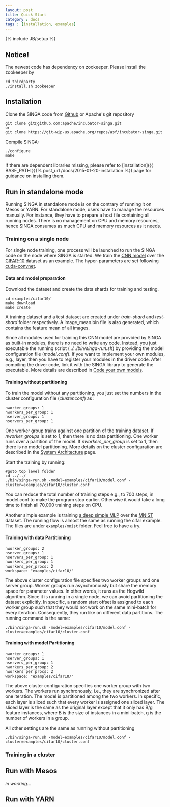 ```yaml
---
layout: post
title: Quick Start
category : docs
tags : [installation, examples]
---
```

{% include JB/setup %}

## Notice!

The newest code has dependency on zookeeper. Please install the zookeeper by

    cd thirdparty
    ./install.sh zookeeper

## Installation

Clone the SINGA code from [Github](https://github.com/apache/incubator-singa)
or Apache's git repository

    git clone git@github.com:apache/incubator-singa.git
    or
    git clone https://git-wip-us.apache.org/repos/asf/incubator-singa.git

Compile SINGA:

    ./configure
    make

If there are dependent libraries missing, please refer to
[installation]({{ BASE_PATH }}{% post_url /docs/2015-01-20-installation %}) page
for guidance on installing them.

## Run in standalone mode

Running SINGA in standalone mode is on the contrary of running it on Mesos or
YARN. For standalone mode, users have to manage the resources manually. For
instance, they have to prepare a host file containing all running nodes.
There is no management on CPU and memory resources, hence SINGA consumes as much
CPU and memory resources as it needs.

### Training on a single node

For single node training, one process will be launched to run the SINGA code on
the node where SINGA is started. We train the [CNN model](http://papers.nips.cc/paper/4824-imagenet-classification-with-deep-convolutional-neural-networks) over the
[CIFAR-10](http://www.cs.toronto.edu/~kriz/cifar.html) dataset as an example.
The hyper-parameters are set following
[cuda-convnet](https://code.google.com/p/cuda-convnet/).


#### Data and model preparation

Download the dataset and create the data shards for training and testing.

    cd examples/cifar10/
    make download
    make create

A training dataset and a test dataset are created under *train-shard* and
*test-shard* folder respectively. A image_mean.bin file is also generated, which
contains the feature mean of all images.
<!--After creating the data shards, you  to update the paths in the
model configuration file (*model.conf*) for the
training data shard, test data shard and the mean file.-->

Since all modules used for training this CNN model are provided by SINGA as
built-in modules, there is no need to write any code. Instead, you just
executable the running script (*../../bin/singa-run.sh*) by providing the model configuration file
(*model.conf*).  If you want to implement your own modules, e.g., layer,
then you have to register your modules in the driver code. After compiling the
driver code, link it with the SINGA library to generate the executable. More
details are described in [Code your own models]().

#### Training without partitioning

To train the model without any partitioning, you just set the numbers
in the cluster configuration file (*cluster.conf*) as :

    nworker_groups: 1
    nworkers_per_group: 1
    nserver_groups: 1
    nservers_per_group: 1

One worker group trains against one partition of the training dataset. If
*nworker_groups* is set to 1, then there is no data partitioning. One worker
runs over a partition of the model. If *nworkers_per_group* is set to 1, then
there is no model partitioning. More details on the cluster configuration are
described in the [System Architecture]() page.

Start the training by running:

    #goto top level folder
    cd ../../
    ./bin/singa-run.sh -model=examples/cifar10/model.conf -cluster=examples/cifar10/cluster.conf

You can reduce the total number of training steps e.g., to 700 steps, in
model.conf to make the program stop earlier. Otherwise it would take a long
time to finish all 70,000 training steps on CPU.

Another simple example is training [a deep simple MLP](http://people.idsia.ch/~ciresan/data/NNtricks.pdf)
over the [MNIST](http://yann.lecun.com/exdb/mnist/) dataset. The running flow
is almost the same as running the cifar example. The files are under
`examples/mnist` folder. Feel free to have a try.

#### Training with data Partitioning

    nworker_groups: 2
    nserver_groups: 1
    nservers_per_group: 1
    nworkers_per_group: 1
    nworkers_per_procs: 2
    workspace: "examples/cifar10/"

The above cluster configuration file specifies two worker groups and one server
group.  Worker groups run asynchronously but share the memory space for
parameter values. In other words, it runs as the Hogwild algorithm. Since it is
running in a single node, we can avoid partitioning the dataset explicitly. In
specific, a random start offset is assigned to each worker group such that they
would not work on the same mini-batch for every iteration. Consequently, they
run like on different data partitions. The running command is the same:

    ./bin/singa-run.sh -model=examples/cifar10/model.conf -cluster=examples/cifar10/cluster.conf


#### Training with model Partitioning

    nworker_groups: 1
    nserver_groups: 1
    nservers_per_group: 1
    nworkers_per_group: 2
    nworkers_per_procs: 2
    workspace: "examples/cifar10/"

The above cluster configuration specifies one worker group with two workers.
The workers run synchronously, i.e., they are synchronized after one iteration.
The model is partitioned among the two workers. In specific, each layer is
sliced such that every worker is assigned one sliced layer.  The sliced layer
is the same as the original layer except that it only has B/g feature
instances, where B is the size of instances in a mini-batch, g is the number of
workers in a group.

All other settings are the same as running without partitioning

    ./bin/singa-run.sh -model=examples/cifar10/model.conf -cluster=examples/cifar10/cluster.conf

### Training in a cluster


## Run with Mesos

*in working*...

## Run with YARN
